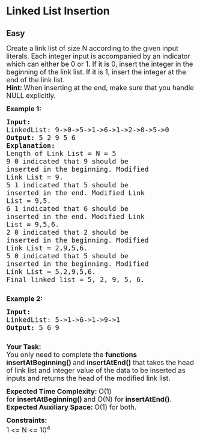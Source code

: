 # Linked List Insertion
## Easy
<div class="problem-statement" style="user-select: auto;">
                <p style="user-select: auto;"></p><p style="user-select: auto;"><span style="font-size: 18px; user-select: auto;">Create a link list of size N according to the given input literals. Each integer input is accompanied by an indicator which can either be 0 or 1. If it is 0, insert the integer in the beginning of the link list.&nbsp;If it is 1, insert the integer at the end of the link list.&nbsp;</span><br style="user-select: auto;">
<span style="font-size: 18px; user-select: auto;"><strong style="user-select: auto;">Hint: </strong>When inserting at the end, make sure that you handle NULL explicitly. </span></p>

<p style="user-select: auto;"><span style="font-size: 18px; user-select: auto;"><strong style="user-select: auto;">Example 1:</strong></span></p>

<pre style="user-select: auto; position: relative;"><span style="font-size: 18px; user-select: auto;"><strong style="user-select: auto;">Input:
</strong>LinkedList: 9-&gt;0-&gt;5-&gt;1-&gt;6-&gt;1-&gt;2-&gt;0-&gt;5-&gt;0
<strong style="user-select: auto;">Output: </strong>5 2 9 5 6<strong style="user-select: auto;">
Explanation:
</strong>Length of Link List = N = 5
9 0&nbsp;indicated that 9 should be
inserted in the beginning. Modified
Link List = 9.
5 1&nbsp;indicated that 5&nbsp;should be
inserted in the end.&nbsp;Modified Link
List = 9,5.
6 1 indicated that 6&nbsp;should be
inserted in the end.&nbsp;Modified Link
List = 9,5,6.
2 0&nbsp;indicated that 2&nbsp;should be
inserted in the beginning.&nbsp;Modified
Link List = 2,9,5,6.
5 0&nbsp;indicated that 5&nbsp;should be
inserted in the beginning.&nbsp;Modified
Link List = 5,2,9,5,6.&nbsp;
Final linked list =&nbsp;5, 2, 9, 5, 6.<strong style="user-select: auto;">
</strong></span>
<div class="open_grepper_editor" title="Edit &amp; Save To Grepper" style="user-select: auto;"></div></pre>

<p style="user-select: auto;"><span style="font-size: 18px; user-select: auto;"><strong style="user-select: auto;">Example 2:</strong></span></p>

<pre style="user-select: auto; position: relative;"><span style="font-size: 18px; user-select: auto;"><strong style="user-select: auto;">Input:
</strong>LinkedList: 5-&gt;1-&gt;6-&gt;1-&gt;9-&gt;1
<strong style="user-select: auto;">Output: </strong>5 6 9<strong style="user-select: auto;">
</strong></span>
<div class="open_grepper_editor" title="Edit &amp; Save To Grepper" style="user-select: auto;"></div></pre>

<p style="user-select: auto;"><span style="font-size: 18px; user-select: auto;"><strong style="user-select: auto;">Your Task:</strong><br style="user-select: auto;">
You only need to complete the <strong style="user-select: auto;">functions insertAtBeginning()&nbsp;</strong>and </span><span style="font-size: 18px; user-select: auto;"><strong style="user-select: auto;">insertAtEnd()</strong></span><span style="font-size: 18px; user-select: auto;">&nbsp;that takes the head of link list and integer value of the data to be inserted as inputs and returns the head of the modified link list.&nbsp;</span></p>

<p style="user-select: auto;"><span style="font-size: 18px; user-select: auto;"><strong style="user-select: auto;">Expected Time Complexity:&nbsp;</strong>O(1) for&nbsp;<strong style="user-select: auto;">insertAtBeginning()&nbsp;</strong>and O(N) for&nbsp;<strong style="user-select: auto;">insertAtEnd()</strong>.<br style="user-select: auto;">
<strong style="user-select: auto;">Expected Auxiliary Space:&nbsp;</strong>O(1) for both.</span></p>

<p style="user-select: auto;"><span style="font-size: 18px; user-select: auto;"><strong style="user-select: auto;">Constraints:</strong><br style="user-select: auto;">
1 &lt;= N &lt;= 10<sup style="user-select: auto;">4</sup></span></p>
 <p style="user-select: auto;"></p>
            </div>